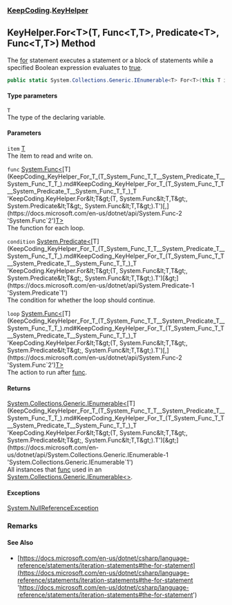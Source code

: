 ### [KeepCoding](KeepCoding.md 'KeepCoding').[KeyHelper](KeepCoding_KeyHelper.md 'KeepCoding.KeyHelper')
## KeyHelper.For&lt;T&gt;(T, Func&lt;T,T&gt;, Predicate&lt;T&gt;, Func&lt;T,T&gt;) Method
The [for](https://docs.microsoft.com/en-us/dotnet/csharp/language-reference/keywords/for 'https://docs.microsoft.com/en-us/dotnet/csharp/language-reference/keywords/for') statement executes a statement or a block of statements while a specified Boolean expression evaluates to [true](https://docs.microsoft.com/en-us/dotnet/csharp/language-reference/builtin-types/bool 'https://docs.microsoft.com/en-us/dotnet/csharp/language-reference/builtin-types/bool').  
```csharp
public static System.Collections.Generic.IEnumerable<T> For<T>(this T item, System.Func<T,T> func, System.Predicate<T> condition=null, System.Func<T,T> loop=null);
```
#### Type parameters
<a name='KeepCoding_KeyHelper_For_T_(T_System_Func_T_T__System_Predicate_T__System_Func_T_T_)_T'></a>
`T`  
The type of the declaring variable.
  
#### Parameters
<a name='KeepCoding_KeyHelper_For_T_(T_System_Func_T_T__System_Predicate_T__System_Func_T_T_)_item'></a>
`item` [T](KeepCoding_KeyHelper_For_T_(T_System_Func_T_T__System_Predicate_T__System_Func_T_T_).md#KeepCoding_KeyHelper_For_T_(T_System_Func_T_T__System_Predicate_T__System_Func_T_T_)_T 'KeepCoding.KeyHelper.For&lt;T&gt;(T, System.Func&lt;T,T&gt;, System.Predicate&lt;T&gt;, System.Func&lt;T,T&gt;).T')  
The item to read and write on.
  
<a name='KeepCoding_KeyHelper_For_T_(T_System_Func_T_T__System_Predicate_T__System_Func_T_T_)_func'></a>
`func` [System.Func&lt;](https://docs.microsoft.com/en-us/dotnet/api/System.Func-2 'System.Func`2')[T](KeepCoding_KeyHelper_For_T_(T_System_Func_T_T__System_Predicate_T__System_Func_T_T_).md#KeepCoding_KeyHelper_For_T_(T_System_Func_T_T__System_Predicate_T__System_Func_T_T_)_T 'KeepCoding.KeyHelper.For&lt;T&gt;(T, System.Func&lt;T,T&gt;, System.Predicate&lt;T&gt;, System.Func&lt;T,T&gt;).T')[,](https://docs.microsoft.com/en-us/dotnet/api/System.Func-2 'System.Func`2')[T](KeepCoding_KeyHelper_For_T_(T_System_Func_T_T__System_Predicate_T__System_Func_T_T_).md#KeepCoding_KeyHelper_For_T_(T_System_Func_T_T__System_Predicate_T__System_Func_T_T_)_T 'KeepCoding.KeyHelper.For&lt;T&gt;(T, System.Func&lt;T,T&gt;, System.Predicate&lt;T&gt;, System.Func&lt;T,T&gt;).T')[&gt;](https://docs.microsoft.com/en-us/dotnet/api/System.Func-2 'System.Func`2')  
The function for each loop.
  
<a name='KeepCoding_KeyHelper_For_T_(T_System_Func_T_T__System_Predicate_T__System_Func_T_T_)_condition'></a>
`condition` [System.Predicate&lt;](https://docs.microsoft.com/en-us/dotnet/api/System.Predicate-1 'System.Predicate`1')[T](KeepCoding_KeyHelper_For_T_(T_System_Func_T_T__System_Predicate_T__System_Func_T_T_).md#KeepCoding_KeyHelper_For_T_(T_System_Func_T_T__System_Predicate_T__System_Func_T_T_)_T 'KeepCoding.KeyHelper.For&lt;T&gt;(T, System.Func&lt;T,T&gt;, System.Predicate&lt;T&gt;, System.Func&lt;T,T&gt;).T')[&gt;](https://docs.microsoft.com/en-us/dotnet/api/System.Predicate-1 'System.Predicate`1')  
The condition for whether the loop should continue.
  
<a name='KeepCoding_KeyHelper_For_T_(T_System_Func_T_T__System_Predicate_T__System_Func_T_T_)_loop'></a>
`loop` [System.Func&lt;](https://docs.microsoft.com/en-us/dotnet/api/System.Func-2 'System.Func`2')[T](KeepCoding_KeyHelper_For_T_(T_System_Func_T_T__System_Predicate_T__System_Func_T_T_).md#KeepCoding_KeyHelper_For_T_(T_System_Func_T_T__System_Predicate_T__System_Func_T_T_)_T 'KeepCoding.KeyHelper.For&lt;T&gt;(T, System.Func&lt;T,T&gt;, System.Predicate&lt;T&gt;, System.Func&lt;T,T&gt;).T')[,](https://docs.microsoft.com/en-us/dotnet/api/System.Func-2 'System.Func`2')[T](KeepCoding_KeyHelper_For_T_(T_System_Func_T_T__System_Predicate_T__System_Func_T_T_).md#KeepCoding_KeyHelper_For_T_(T_System_Func_T_T__System_Predicate_T__System_Func_T_T_)_T 'KeepCoding.KeyHelper.For&lt;T&gt;(T, System.Func&lt;T,T&gt;, System.Predicate&lt;T&gt;, System.Func&lt;T,T&gt;).T')[&gt;](https://docs.microsoft.com/en-us/dotnet/api/System.Func-2 'System.Func`2')  
The action to run after [func](KeepCoding_KeyHelper_For_T_(T_System_Func_T_T__System_Predicate_T__System_Func_T_T_).md#KeepCoding_KeyHelper_For_T_(T_System_Func_T_T__System_Predicate_T__System_Func_T_T_)_func 'KeepCoding.KeyHelper.For&lt;T&gt;(T, System.Func&lt;T,T&gt;, System.Predicate&lt;T&gt;, System.Func&lt;T,T&gt;).func').
  
#### Returns
[System.Collections.Generic.IEnumerable&lt;](https://docs.microsoft.com/en-us/dotnet/api/System.Collections.Generic.IEnumerable-1 'System.Collections.Generic.IEnumerable`1')[T](KeepCoding_KeyHelper_For_T_(T_System_Func_T_T__System_Predicate_T__System_Func_T_T_).md#KeepCoding_KeyHelper_For_T_(T_System_Func_T_T__System_Predicate_T__System_Func_T_T_)_T 'KeepCoding.KeyHelper.For&lt;T&gt;(T, System.Func&lt;T,T&gt;, System.Predicate&lt;T&gt;, System.Func&lt;T,T&gt;).T')[&gt;](https://docs.microsoft.com/en-us/dotnet/api/System.Collections.Generic.IEnumerable-1 'System.Collections.Generic.IEnumerable`1')  
All instances that [func](KeepCoding_KeyHelper_For_T_(T_System_Func_T_T__System_Predicate_T__System_Func_T_T_).md#KeepCoding_KeyHelper_For_T_(T_System_Func_T_T__System_Predicate_T__System_Func_T_T_)_func 'KeepCoding.KeyHelper.For&lt;T&gt;(T, System.Func&lt;T,T&gt;, System.Predicate&lt;T&gt;, System.Func&lt;T,T&gt;).func') used in an [System.Collections.Generic.IEnumerable&lt;&gt;](https://docs.microsoft.com/en-us/dotnet/api/System.Collections.Generic.IEnumerable-1 'System.Collections.Generic.IEnumerable`1').
#### Exceptions
[System.NullReferenceException](https://docs.microsoft.com/en-us/dotnet/api/System.NullReferenceException 'System.NullReferenceException')  
### Remarks
#### See Also
- [https://docs.microsoft.com/en-us/dotnet/csharp/language-reference/statements/iteration-statements#the-for-statement](https://docs.microsoft.com/en-us/dotnet/csharp/language-reference/statements/iteration-statements#the-for-statement 'https://docs.microsoft.com/en-us/dotnet/csharp/language-reference/statements/iteration-statements#the-for-statement')
